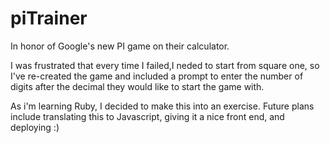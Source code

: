 # piTrainer

In honor of Google's new PI game on their calculator.

I was frustrated that every time I failed,I neded to start from square one, so I've re-created the game and included a prompt
to enter the number of digits after the decimal they would like to start the game with.

As i'm learning Ruby, I decided to make this into an exercise. 
Future plans include translating this to Javascript, giving it a nice front end, and deploying :)
